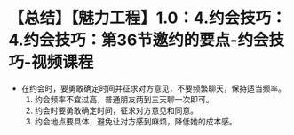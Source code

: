 # 【总结】【魅力工程】1.0：4.约会技巧：4.约会技巧：第36节邀约的要点-约会技巧-视频课程

-   在约会时，要勇敢确定时间并征求对方意见，不要频繁聊天，保持适当频率。
    1.  约会频率不宜过高，普通朋友两到三天聊一次即可。
    2.  约会时要勇敢确定时间，征求对方意见和同意。
    3.  约会地点要具体，避免让对方感到麻烦，降低她的成本感。